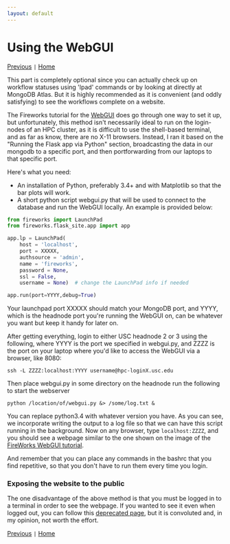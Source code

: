 ```yaml
---
layout: default
---
```


# Using the WebGUI

[Previous](./FW4-Advanced-Setups.html) <code>&#124;</code> [Home](../)

This part is completely optional since you can actually check up on workflow statuses using 'lpad' commands or by looking at directly at MongoDB Atlas. But it is highly recommended as it is convenient (and oddly satisfying) to see the workflows complete on a website.

The Fireworks tutorial for the [WebGUI](https://materialsproject.github.io/fireworks/basesite_tutorial.html) does go through one way to set it up, but unfortunately, this method isn't necessarily ideal to run on the login-nodes of an HPC cluster, as it is difficult to use the shell-based terminal, and as far as know, there are no X-11 browsers. Instead, I ran it based on the "Running the Flask app via Python" section, broadcasting the data in our mongodb to a specific port, and then portforwarding from our laptops to that specific port.

Here's what you need:

* An installation of Python, preferably 3.4+ and with Matplotlib so that the bar plots will work.
* A short python script webgui.py that will be used to connect to the database and run the WebGUI locally. An example is provided below:

```python
from fireworks import LaunchPad
from fireworks.flask_site.app import app

app.lp = LaunchPad(
    host = 'localhost',
    port = XXXXX,
    authsource = 'admin',
    name = 'fireworks',
    password = None,
    ssl = False,
    username = None)  # change the LaunchPad info if needed

app.run(port=YYYY,debug=True)
```
Your launchpad port XXXXX should match your MongoDB port, and YYYY, which is the headnode port you're running the WebGUI on, can be whatever you want but keep it handy for later on.

After getting everything, login to either USC headnode 2 or 3 using the following, where YYYY is the port we specified in webgui.py, and ZZZZ is the port on your laptop where you'd like to access the WebGUI via a browser, like 8080:
```
ssh -L ZZZZ:localhost:YYYY username@hpc-loginX.usc.edu
```
Then place webgui.py in some directory on the headnode run the following to start the webserver
```
python /location/of/webgui.py &> /some/log.txt &
```
You can replace python3.4 with whatever version you have. As you can see, we incorporate writing the output to a log file so that we can have this script running in the background. Now on any browser, type `localhost:ZZZZ`, and you should see a webpage similar to the one shown on the image of the [FireWorks WebGUI tutorial](https://materialsproject.github.io/fireworks/basesite_tutorial.html).

And remember that you can place any commands in the bashrc that you find repetitive, so that you don't have to run them every time you login.

### Exposing the website to the public
The one disadvantage of the above method is that you must be logged in to a terminal in order to see the webpage. If you wanted to see it even when logged out, you can follow this [deprecated page](./FW5-WebGUI_deprecated.html), but it is convoluted and, in my opinion, not worth the effort.

[Previous](./FW4-Advanced-Setups.html) <code>&#124;</code> [Home](../)
